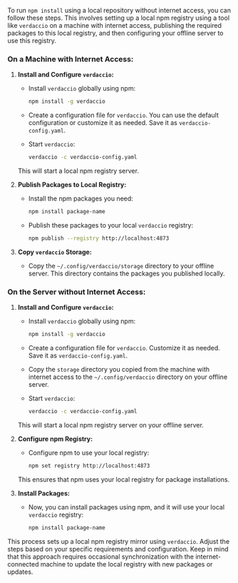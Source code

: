 To run `npm install` using a local repository without internet access, you can follow these steps. This involves setting up a local npm registry using a tool like `verdaccio` on a machine with internet access, publishing the required packages to this local registry, and then configuring your offline server to use this registry.

### On a Machine with Internet Access:

1. **Install and Configure `verdaccio`:**
   - Install `verdaccio` globally using npm:

     ```bash
     npm install -g verdaccio
     ```

   - Create a configuration file for `verdaccio`. You can use the default configuration or customize it as needed. Save it as `verdaccio-config.yaml`.

   - Start `verdaccio`:

     ```bash
     verdaccio -c verdaccio-config.yaml
     ```

   This will start a local npm registry server.

2. **Publish Packages to Local Registry:**
   - Install the npm packages you need:

     ```bash
     npm install package-name
     ```

   - Publish these packages to your local `verdaccio` registry:

     ```bash
     npm publish --registry http://localhost:4873
     ```

3. **Copy `verdaccio` Storage:**
   - Copy the `~/.config/verdaccio/storage` directory to your offline server. This directory contains the packages you published locally.

### On the Server without Internet Access:

1. **Install and Configure `verdaccio`:**
   - Install `verdaccio` globally using npm:

     ```bash
     npm install -g verdaccio
     ```

   - Create a configuration file for `verdaccio`. Customize it as needed. Save it as `verdaccio-config.yaml`.

   - Copy the `storage` directory you copied from the machine with internet access to the `~/.config/verdaccio` directory on your offline server.

   - Start `verdaccio`:

     ```bash
     verdaccio -c verdaccio-config.yaml
     ```

   This will start a local npm registry server on your offline server.

2. **Configure npm Registry:**
   - Configure npm to use your local registry:

     ```bash
     npm set registry http://localhost:4873
     ```

   This ensures that npm uses your local registry for package installations.

3. **Install Packages:**
   - Now, you can install packages using npm, and it will use your local `verdaccio` registry:

     ```bash
     npm install package-name
     ```

This process sets up a local npm registry mirror using `verdaccio`. Adjust the steps based on your specific requirements and configuration. Keep in mind that this approach requires occasional synchronization with the internet-connected machine to update the local registry with new packages or updates.
